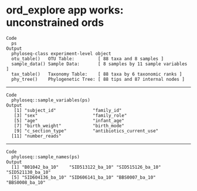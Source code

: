 # ord_explore app works: unconstrained ords

    Code
      ps
    Output
      phyloseq-class experiment-level object
      otu_table()   OTU Table:         [ 88 taxa and 8 samples ]
      sample_data() Sample Data:       [ 8 samples by 11 sample variables ]
      tax_table()   Taxonomy Table:    [ 88 taxa by 6 taxonomic ranks ]
      phy_tree()    Phylogenetic Tree: [ 88 tips and 87 internal nodes ]

---

    Code
      phyloseq::sample_variables(ps)
    Output
       [1] "subject_id"              "family_id"              
       [3] "sex"                     "family_role"            
       [5] "age"                     "infant_age"             
       [7] "birth_weight"            "birth_mode"             
       [9] "c_section_type"          "antibiotics_current_use"
      [11] "number_reads"           

---

    Code
      phyloseq::sample_names(ps)
    Output
      [1] "B01042_ba_10"    "SID513122_ba_10" "SID515126_ba_10" "SID521130_ba_10"
      [5] "SID604136_ba_10" "SID606141_ba_10" "BBS0007_ba_10"   "BBS0008_ba_10"  

